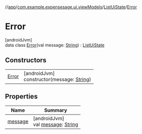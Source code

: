 //[app](../../../../index.md)/[com.example.expensesage.ui.viewModels](../../index.md)/[ListUiState](../index.md)/[Error](index.md)

# Error

[androidJvm]\
data class [Error](index.md)(val message: [String](https://kotlinlang.org/api/latest/jvm/stdlib/kotlin/-string/index.html)) : [ListUiState](../index.md)

## Constructors

| | |
|---|---|
| [Error](-error.md) | [androidJvm]<br>constructor(message: [String](https://kotlinlang.org/api/latest/jvm/stdlib/kotlin/-string/index.html)) |

## Properties

| Name | Summary |
|---|---|
| [message](message.md) | [androidJvm]<br>val [message](message.md): [String](https://kotlinlang.org/api/latest/jvm/stdlib/kotlin/-string/index.html) |
